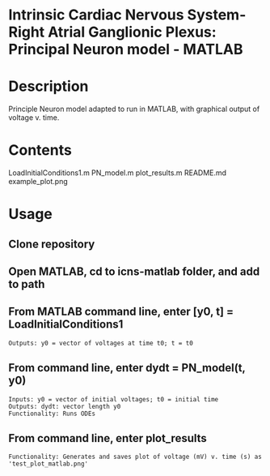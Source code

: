 # Intrinsic Cardiac Nervous System-Right Atrial Ganglionic Plexus: Principal Neuron model - MATLAB

# Description
Principle Neuron model adapted to run in MATLAB, with graphical output of voltage v. time. 

# Contents
LoadInitialConditions1.m 
PN_model.m
plot_results.m
README.md
example_plot.png 

# Usage
## Clone repository 

## Open MATLAB, cd to icns-matlab folder, and add to path

## From MATLAB command line, enter [y0, t] = LoadInitialConditions1
    Outputs: y0 = vector of voltages at time t0; t = t0

## From command line, enter dydt = PN_model(t, y0)
    Inputs: y0 = vector of initial voltages; t0 = initial time  
    Outputs: dydt: vector length y0 
    Functionality: Runs ODEs
    
## From command line, enter plot_results
    Functionality: Generates and saves plot of voltage (mV) v. time (s) as 'test_plot_matlab.png'
